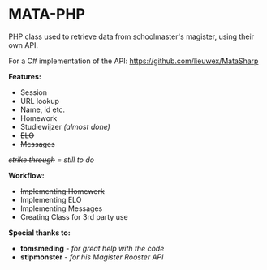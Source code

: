 MATA-PHP
========
PHP class used to retrieve data from schoolmaster's magister, using their own API.

For a C# implementation of the API: https://github.com/lieuwex/MataSharp

**Features:**

* Session
* URL lookup
* Name, id etc.
* Homework
* Studiewijzer *(almost done)*
* ~~ELO~~
* ~~Messages~~

*~~strike through~~ = still to do*

**Workflow:**

* ~~Implementing Homework~~
* Implementing ELO
* Implementing Messages
* Creating Class for 3rd party use

**Special thanks to:**

* **tomsmeding** - *for great help with the code*
* **stipmonster** - *for his Magister Rooster API*

